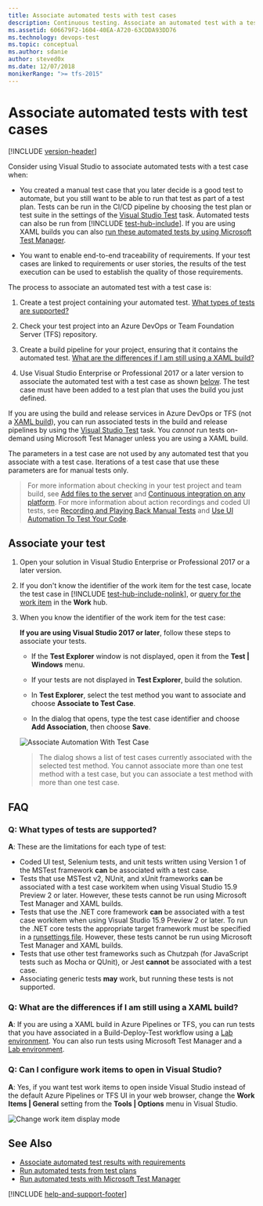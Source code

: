 ```yaml
---
title: Associate automated tests with test cases
description: Continuous testing. Associate an automated test with a test case using Microsoft Test Manager and Azure DevOps with a build or release pipeline
ms.assetid: 606679F2-1604-40EA-A720-63CDDA93DD76
ms.technology: devops-test
ms.topic: conceptual
ms.author: sdanie
author: steved0x
ms.date: 12/07/2018
monikerRange: ">= tfs-2015"
---
```


# Associate automated tests with test cases

[!INCLUDE [version-header](includes/version-vs-only.md)]

Consider using Visual Studio to associate automated tests with a test case when:

- You created a manual test case that you later decide is a good test
  to automate, but you still want to be able to run that test as part of a test plan.
  Tests can be run in the CI/CD pipeline by choosing the test plan or test suite
  in the settings of the [Visual Studio Test](../pipelines/tasks/test/vstest.md) task.
  Automated tests can also be run from [!INCLUDE [test-hub-include](includes/test-hub-include.md)].
  If you are using XAML builds you can also
  [run these automated tests by using Microsoft Test Manager](mtm/run-automated-tests-with-microsoft-test-manager.md).

- You want to enable end-to-end traceability of requirements.
  If your test cases are linked to requirements or user stories,
  the results of the test execution can be used to establish the quality of those requirements.

The process to associate an automated test with a test case is:

1. Create a test project containing your automated test.
   [What types of tests are supported?](#test-types)

1. Check your test project into an Azure DevOps or Team
   Foundation Server (TFS) repository.

1. Create a build pipeline for your project, ensuring that it
   contains the automated test.
   [What are the differences if I am still using a XAML build?](#xaml-build)

1. Use Visual Studio Enterprise or Professional 2017 or a later version to associate the automated
   test with a test case as shown [below](#add-test). The test case must have
   been added to a test plan that uses the build you just defined.

If you are using the build and release services in
Azure DevOps or TFS (not a [XAML build](#xaml-build)), you can run associated tests in the
build and release pipelines by using the
[Visual Studio Test](../pipelines/tasks/test/vstest.md) task.
You _cannot_ run tests on-demand using Microsoft Test Manager unless you are using a XAML build.

The parameters in a test case are not used by any automated test that
you associate with a test case. Iterations of a test case that use these
parameters are for manual tests only.

> For more information about checking in your test project and team build, see
> [Add files to the server](../repos/tfvc/add-files-server.md)
> and [Continuous integration on any platform](../pipelines/overview.md).
> For more information about action recordings and coded UI tests, see
> [Recording and Playing Back Manual Tests](mtm/record-play-back-manual-tests.md)
> and [Use UI Automation To Test Your Code](https://docs.microsoft.com/visualstudio/test/use-ui-automation-to-test-your-code).

<a name="add-test"></a>

## Associate your test

1. Open your solution in Visual Studio Enterprise or Professional 2017 or a later version.

2. If you don't know the identifier of the work item for the test case,
   locate the test case in [!INCLUDE [test-hub-include-nolink](includes/test-hub-include-nolink.md)], or [query for the work item](../boards/queries/using-queries.md) in the **Work** hub.

3. When you know the identifier of the work item for the test case:

   **If you are using Visual Studio 2017 or later**, follow these steps to associate your tests.

   - If the **Test Explorer** window is not displayed, open it from the **Test | Windows** menu.

   - If your tests are not displayed in **Test Explorer**, build the solution.

   - In **Test Explorer**, select the test method you want to associate and choose **Associate to Test Case**.

   - In the dialog that opens, type the test case identifier and choose **Add Association**, then choose **Save**.

   ![Associate Automation With Test Case](media/associate-automated-test-with-test-case/test-explorer-associate.png)

   > The dialog shows a list of test cases currently associated with the selected test method.
   > You cannot associate more than one test method with a test case, but you can associate a
   > test method with more than one test case.

<a name="test-plan"></a>

## FAQ

<a name="test-types"></a>

### Q: What types of tests are supported?

**A**: These are the limitations for each type of test:

- Coded UI test, Selenium tests, and unit tests written using
  Version 1 of the MSTest framework **can** be associated with a test case.
- Tests that use MSTest v2, NUnit, and xUnit frameworks **can** be associated
  with a test case workitem when using Visual Studio 15.9 Preview 2 or later.
  However, these tests cannot be run using Microsoft Test Manager and XAML builds.
- Tests that use the .NET core framework **can** be associated with a test case
  workitem when using Visual Studio 15.9 Preview 2 or later.
  To run the .NET core tests the appropriate target framework must be specified
  in a [runsettings file](https://docs.microsoft.com/visualstudio/test/configure-unit-tests-by-using-a-dot-runsettings-file).
  However, these tests cannot be run using Microsoft Test Manager and XAML builds.
- Tests that use other test frameworks such as Chutzpah (for JavaScript tests
  such as Mocha or QUnit), or Jest **cannot** be associated with a test case.
- Associating generic tests **may** work, but running these tests is not supported.

<a name="xaml-build"></a>

### Q: What are the differences if I am still using a XAML build?

**A**: If you are using a XAML build in Azure Pipelines or TFS, you can run tests
that you have associated in a Build-Deploy-Test workflow using a
[Lab environment](https://docs.microsoft.com/visualstudio/test/lab-management/using-a-lab-environment-for-your-application-lifecycle).
You can also run tests using Microsoft Test Manager and a
[Lab environment](https://docs.microsoft.com/visualstudio/test/lab-management/using-a-lab-environment-for-your-application-lifecycle).

<a name="open-in-vs"></a>

### Q: Can I configure work items to open in Visual Studio?

**A**: Yes, if you want test work items to open inside Visual Studio
instead of the default Azure Pipelines or TFS UI in your web browser,
change the **Work Items | General** setting from the **Tools | Options** menu in Visual Studio.

![Change work item display mode](media/work-item-compatibility.png)

## See Also

- [Associate automated test results with requirements](associate-automated-results-with-requirements.md)
- [Run automated tests from test plans](run-automated-tests-from-test-hub.md)
- [Run automated tests with Microsoft Test Manager](mtm/run-automated-tests-with-microsoft-test-manager.md)

[!INCLUDE [help-and-support-footer](includes/help-and-support-footer.md)]
